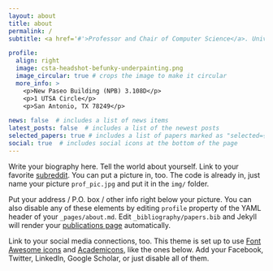 ```yaml
---
layout: about
title: about
permalink: /
subtitle: <a href='#'>Professor and Chair of Computer Science</a>. University of Texas at San Antonio

profile:
  align: right
  image: csta-headshot-befunky-underpainting.png 
  image_circular: true # crops the image to make it circular
  more_info: >
    <p>New Paseo Building (NPB) 3.108D</p>
    <p>1 UTSA Circle</p>
    <p>San Antonio, TX 78249</p>

news: false  # includes a list of news items
latest_posts: false  # includes a list of the newest posts
selected_papers: true # includes a list of papers marked as "selected={true}"
social: true  # includes social icons at the bottom of the page
---
```


Write your biography here. Tell the world about yourself. Link to your favorite [subreddit](http://reddit.com). You can put a picture in, too. The code is already in, just name your picture `prof_pic.jpg` and put it in the `img/` folder.

Put your address / P.O. box / other info right below your picture. You can also disable any of these elements by editing `profile` property of the YAML header of your `_pages/about.md`. Edit `_bibliography/papers.bib` and Jekyll will render your [publications page](/al-folio/publications/) automatically.

Link to your social media connections, too. This theme is set up to use [Font Awesome icons](https://fontawesome.com/) and [Academicons](https://jpswalsh.github.io/academicons/), like the ones below. Add your Facebook, Twitter, LinkedIn, Google Scholar, or just disable all of them.